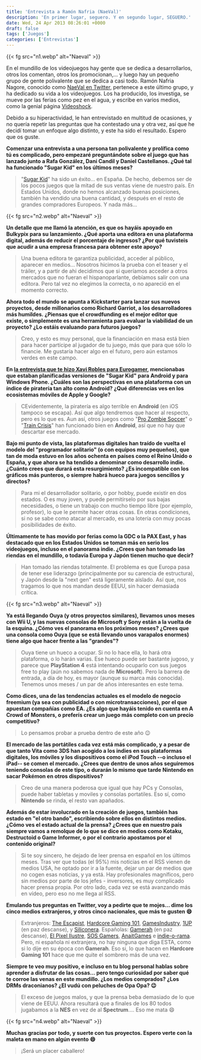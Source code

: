 ```yaml
---
title: 'Entrevista a Ramón Nafria (NaeVal)'
description: 'En primer lugar, seguero. Y en segundo lugar, SEGUERO.'
date: Wed, 24 Apr 2013 08:26:01 +0000
draft: false
tags: ['Juegos']
categories: ['Entrevistas']
---
```


{{< fg src="n1.webp" alt="Naeval" >}}

En el mundillo de los videojuegos hay gente que se dedica a desarrollarlos, otros los comentan, otros los promocionan,... y luego hay un pequeño grupo de gente polivalente que se dedica a casi todo. Ramón Nafria Nagore, conocido como [NaeVal en Twitter](https://twitter.com/NaeVal), pertenece a este último grupo, y ha dedicado su vida a los videojuegos. Los ha producido, los investiga, se mueve por las ferias como pez en el agua, y escribe en varios medios, como la genial página [Videoshock](http://www.videoshock.es/).

Debido a su hiperactividad, le han entrevistado en multitud de ocasiones, y no quería repetir las preguntas que ha contestado una y otra vez, así que he decidí tomar un enfoque algo distinto, y este ha sido el resultado. Espero que os guste.

**Comenzar una entrevista a una persona tan polivalente y prolífica como tú es complicado, pero empezaré preguntándote sobre el juego que has lanzado junto a Rafa González, Dani Candil y Daniel Castellanos. ¿Qué tal ha funcionado "Sugar Kid" en los últimos meses?**

> "[Sugar Kid](http://acrowdofmonsters.com/games/sugar-kid/)" ha sido un éxito... en España. De hecho, debemos ser de los pocos juegos que la mitad de sus ventas viene de nuestro país. En Estados Unidos, donde no hemos alcanzado buenas posiciones, también ha vendido una buena cantidad, y después en el resto de grandes compradores Europeos. Y nada más...

{{< fg src="n2.webp" alt="Naeval" >}}

**Un detalle que me llamó la atención, es que os hayáis apoyado en Bulkypix para su lanzamiento. ¿Qué aporta una editora en una plataforma digital, además de reducir el porcentaje de ingresos? ¿Por qué tuvisteis que acudir a una empresa francesa para obtener este apoyo?**

> Una buena editora te garantiza publicidad, acceder al público, aparecer en medios... Nosotros hicimos la prueba con el teaser y el tráiler, y a partir de ahi decidimos que si queríamos acceder a otros mercados que no fueran el hispanoparlante, debíamos salir con una editora. Pero tal vez no elegimos la correcta, o no apareció en el momento correcto.

**Ahora todo el mundo se apunta a Kickstarter para lanzar sus nuevos proyectos, desde millonarios como Richard Garriot, a los desarrolladores más humildes. ¿Piensas que el crowdfunding es el mejor editor que existe, o simplemente es una herramienta para evaluar la viabilidad de un proyecto? ¿Lo estáis evaluando para futuros juegos?**

> Creo, y esto es muy personal, que la financiación en masa está bien para hacer partícipe al jugador de tu juego, más que para que sólo lo financie. Me gustaría hacer algo en el futuro, pero aún estamos verdes en este campo.

**En [la entrevista que te hizo Xavi Robles para Eurogamer](http://www.eurogamer.es/articles/2012-10-04-entrevista-a-ramon-nafria-uno-de-los-responsables-de-a-crowd-of-monsters), mencionabas que estaban planificadas versiones de "Sugar Kid" para Android y para Windows Phone. ¿Cuáles son las perspectivas en una plataforma con un índice de piratería tan alto como Android? ¿Qué diferencias ves en los ecosistemas móviles de Apple y Google?**

> CEvidentemente, la piratería es algo terrible en **Android** (en iOS tampoco se escapa). Así que algo tendremos que hacer al respecto, pero es lo que es. Aun así, otros juegos como "[Pro Zombie Soccer](https://play.google.com/store/apps/details?id=com.supermegateam.prozombiesoccer)" o "[Train Crisis](https://play.google.com/store/apps/details?id=com.uplayonline.traincrisis)" han funcionado bien en **Android**, así que no hay que descartar ese mercado.

**Bajo mi punto de vista, las plataformas digitales han traído de vuelta el modelo del "programador solitario" (o con equipos muy pequeños), que tan de moda estuvo en los años ochenta en países como el Reino Unido o España, y que ahora se ha tendido a denominar como desarrollo indie. ¿Cuánto crees que durará esta resurgimiento? ¿Es incompatible con los gráficos más punteros, o siempre habrá hueco para juegos sencillos y directos?**

> Para mi el desarrollador solitario, o por hobby, puede existir en dos estados. O es muy joven, y puede permitírselo por sus bajas necesidades, o tiene un trabajo con mucho tiempo libre (por ejemplo, profesor), lo que le permite hacer otras cosas. En otras condiciones, si no se sabe como atacar al mercado, es una lotería con muy pocas posibilidades de éxito.

**Últimamente te has movido por ferias como la GDC o la PAX East, y has destacado que en los Estados Unidos se toman más en serio los videojuegos, incluso en el panorama indie. ¿Crees que han tomado las riendas en el mundillo, o todavía Europa y Japón tienen mucho que decir?**

> Han tomado las riendas totalmente. El problema es que Europa pasa de tener ese liderazgo (principalmente por su carencia de estructura), y Japón desde la "next gen" está ligeramente aislado. Así que, nos tragamos lo que nos mandan desde EEUU, sin hacer demasiada crítica.

{{< fg src="n3.webp" alt="Naeval" >}}

**Ya está llegando Ouya (y otros proyectos similares), llevamos unos meses con Wii U, y las nuevas consolas de Microsoft y Sony están a la vuelta de la esquina. ¿Cómo ves el panorama en los próximos meses? ¿Crees que una consola como Ouya (que se está llevando unos varapalos enormes) tiene algo que hacer frente a las "grandes"?**

> Ouya tiene un hueco a ocupar. Si no lo hace ella, lo hará otra plataforma, o lo harán varias. Ese hueco puede ser bastante jugoso, y parece que **PlayStation 4** está intentando ocuparlo con sus juegos free to play (aún no sabemos nada de **Microsoft**). Pero la barrera de entrada, a día de hoy, es mayor (aunque su marca más conocida). Tenemos unos meses / un par de años interesantes en este tema.

**Como dices, una de las tendencias actuales es el modelo de negocio freemium (ya sea con publicidad o con microtransacciones), por el que apuestan compañías como EA. ¿Es algo que hayáis tenido en cuenta en A Crowd of Monsters, o preferís crear un juego más completo con un precio competitivo?**

> Lo pensamos probar a prueba dentro de este año :wink:

**El mercado de las portátiles cada vez está más complicado, y a pesar de que tanto Vita como 3DS han acogido a los indies en sus plataformas digitales, los móviles y los dispositivos como el iPod Touch --o incluso el iPad-- se comen el mercado. ¿Crees que dentro de unos años seguiremos teniendo consolas de este tipo, o durarán lo mismo que tarde Nintendo en sacar Pokémon en otros dispositivos?**

> Creo de una manera poderosa que igual que hay PCs y Consolas, puede haber tabletas y moviles y consolas portatiles. Eso sí, como **Nintendo** se rinda, el resto van apañados.

**Además de estar involucrado en la creación de juegos, también has estado en "el otro bando", escribiendo sobre ellos en distintos medios. ¿Cómo ves el estado actual de la prensa? ¿Crees que en nuestro país siempre vamos a remolque de lo que se dice en medios como Kotaku, Destructoid o Game Informer, o por el contrario apostamos por el contenido original?**

> Si te soy sincero, he dejado de leer prensa en español en los últimos meses. Tras ver que todas (el 95%) mis noticias en el RSS vienen de medios USA, he optado por ir a la fuente, dejar un par de medios que no cogen esas noticias, y ya está. Hay profesionales magníficos, pero sin medios por parte de los jefes - inversores, es muy complicado hacer prensa propia. Por otro lado, cada vez se está avanzando más en vídeo, pero eso no me llega al RSS.

**Emulando tus preguntas en Twitter, voy a pedirte que te mojes... dime los cinco medios extranjeros, y otros cinco nacionales, que más te gusten :smile:**

> Extranjeros: [The Escapist](http://www.escapistmagazine.com/), [Hardcore Gaming 101](http://www.hardcoregaming101.net/), [GamesIndustry](http://www.gamesindustry.biz/), [1UP](http://www.1up.com/) (en paz descanse), y [Siliconera](http://www.siliconera.com/). Españolas: [Gamerah](http://web.archive.org/web/20071231094956/http://www.gamerah.com/) (en paz descanse), [El Pixel Ilustre](http://www.elpixelilustre.com/), [SOS Gamers](http://www.sosgamers.com/), [AnaitGames](http://www.anaitgames.com/) e [indie-o-rama](http://www.indieorama.com/). Pero, ni española ni extranjera, no hay ninguna que diga ESTA, como si lo dije en su época con **Gamerah**. Eso si, lo que hacen en **Hardcore Gaming 101** hace que me quite el sombrero más de una vez.

**Siempre te veo muy positivo, e incluso en tu blog personal hablas sobre aprender a disfrutar de las cosas... pero tengo curiosidad por saber qué te corroe las venas en este mundillo. ¿Los medios comprados? ¿Los DRMs draconianos? ¿El vudú con peluches de Opa Opa? :wink:**

> El exceso de juegos malos, y que la prensa beba demasiado de lo que viene de EEUU. Ahora resultará que a finales de los 80 todos jugabamos a la **NES** en vez de al **Spectrum**.... Eso me mata :smile:

{{< fg src="n4.webp" alt="Naeval" >}}

**Muchas gracias por todo, y suerte con tus proyectos. Espero verte con la maleta en mano en algún evento :smile:**

> ¡Será un placer caballero!